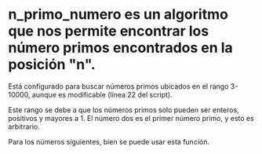 # n_primo_numero es un algoritmo que nos permite encontrar los número primos encontrados en la posición "n". 

Está configurado para buscar números primos ubicados en el rango 3-10000, aunque es modificable (línea 22 del script). 

Este rango se debe a que los números primos solo pueden ser enteros, positivos y mayores a 1. El número dos es el primer número primo, y esto es arbitrario.

Para los números siguientes, bien se puede usar esta función.
